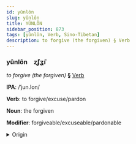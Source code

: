 ```yaml
---
id: yûnlôn
slug: yûnlôn
title: YÛNLÔN
sidebar_position: 873
tags: [yûnlôn, Verb, Sino-Tibetan]
description: to forgive (the forgiven) § Verb
---
```


### yûnlôn&emsp;<span kind="abugida">ɀ̃ʄʓ̃ı</span>

*to forgive (the forgiven)* **§** [Verb](../../tags/Verb)

**IPA**: /ˈjun.lon/

**Verb**: to forgive/excuse/pardon

**Noun**: the forgiven

**Modifier**: forgiveable/excuseable/pardonable

<details>
    <summary>Origin</summary>
    Cantonese 原諒 jyun4 loeng6 /ȷyːn.lœːŋ/<br/>
    <em>Sino-Tibetan Language Family</em>
</details>